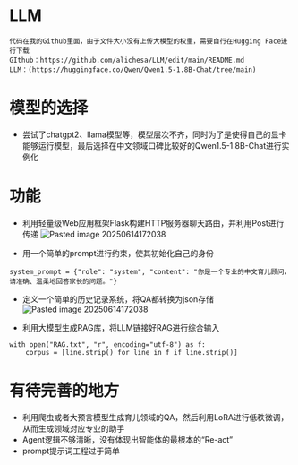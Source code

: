 # LLM

```
代码在我的Github里面，由于文件大小没有上传大模型的权重，需要自行在Hugging Face进行下载
GIthub：https://github.com/alichesa/LLM/edit/main/README.md
LLM：(https://huggingface.co/Qwen/Qwen1.5-1.8B-Chat/tree/main)
```

# 模型的选择
 - 尝试了chatgpt2、llama模型等，模型层次不齐，同时为了是使得自己的显卡能够运行模型，最后选择在中文领域口碑比较好的Qwen1.5-1.8B-Chat进行实例化


# 功能
- 利用轻量级Web应用框架Flask构建HTTP服务器聊天路由，并利用Post进行传递
![Pasted image 20250614172038](https://github.com/user-attachments/assets/e55f34ed-3718-48dd-92f7-ab0327f6621a)


- 用一个简单的prompt进行约束，使其初始化自己的身份
```
system_prompt = {"role": "system", "content": "你是一个专业的中文育儿顾问，请准确、温柔地回答家长的问题。"}
```

- 定义一个简单的历史记录系统，将QA都转换为json存储
![Pasted image 20250614172038](https://github.com/user-attachments/assets/2324ab57-0f86-42b7-9b6f-448cece591af)


- 利用大模型生成RAG库，将LLM链接好RAG进行综合输入
```
with open("RAG.txt", "r", encoding="utf-8") as f:  
    corpus = [line.strip() for line in f if line.strip()]
```

# 有待完善的地方
- 利用爬虫或者大预言模型生成育儿领域的QA，然后利用LoRA进行低秩微调，从而生成领域对应专业的助手
- Agent逻辑不够清晰，没有体现出智能体的最根本的“Re-act”
- prompt提示词工程过于简单
